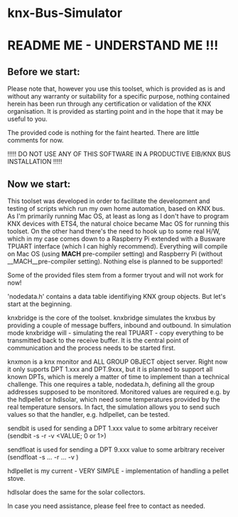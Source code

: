 # knx-Bus-Simulator

README ME - UNDERSTAND ME !!!
=============================

Before we start:
----------------

Please note that, however you use this toolset, which is provided as is and without any warranty or suitability for a specific purpose,
nothing contained herein has been run through any certification or validation of the KNX organisation.
It is provided as starting point and in the hope that it may be useful to you.

The provided code is nothing for the faint hearted. There are little comments for now.

!!!!! DO NOT USE ANY OF THIS SOFTWARE IN A PRODUCTIVE EIB/KNX BUS INSTALLATION !!!!!

Now we start:
-------------

This toolset was developed in order to facilitate the development and testing of scripts which run my own home automation, based
on KNX bus. As I'm primarily running Mac OS, at least as long as I don't have to program KNX devices with ETS4, the natural choice became
Mac OS for running this toolset. On the other hand there's the need to hook up to some real H/W, which in my case comes down to a Raspberry
Pi extended with a Busware TPUART interface (which I can highly recommend).
Everything will compile on Mac OS (using __MACH__ pre-compiler setting) and Raspberry Pi (without __MACH__pre-compiler setting).
Nothing else is planned to be supported!

Some of the provided files stem from a former tryout and will not work for now!

'nodedata.h' contains a data table identifiying KNX group objects. But let's start at the beginning.

knxbridge is the core of the toolset. knxbridge simulates the knxbus by providing a couple of message buffers, inbound and outbound.
In simulation mode knxbridge will - simulating the real TPUART - copy everything to be transmitted back to the receive buffer. It
is the central point of communication and the process needs to be started first.

knxmon is a knx monitor and ALL GROUP OBJECT object server. Right now it only suports DPT 1.xxx and DPT.9xxx, but it is planned to
support all known DPTs, which is merely a matter of time to implement than a technical challenge. This one requires a table, nodedata.h, defining all the group addresses supposed to be monitored. Monitored values are required e.g. by the hdlpellet or hdlsolar, which need some temperatures provided by the real temperature sensors. In fact, the simulation allows you to send such values so that the handler, e.g. hdlpellet, can be tested.

sendbit is used for sending a DPT 1.xxx value to some arbitrary receiver (sendbit -s <SENDER ADDRESS> -r <RECEIVING GROUP> -v <VALUE; 0 or
1>)

sendfloat is used for sending a DPT 9.xxx value to some arbitrary receiver (sendfloat -s ... -r ... -v <VALUE>)

hdlpellet is my current - VERY SIMPLE - implementation of handling a pellet stove.

hdlsolar does the same for the solar collectors.


In case you need assistance, please feel free to contact as needed.
